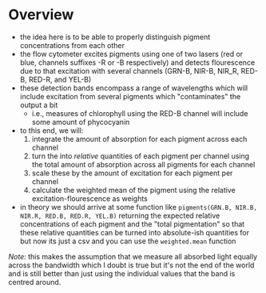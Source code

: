 # Overview

- the idea here is to be able to properly distinguish pigment concentrations from each other
- the flow cytometer excites pigments using one of two lasers (red or blue, channels suffixes -R or -B respectively) and detects flourescence due to that excitation with several channels (GRN-B, NIR-B, NIR_R, RED-B, RED-R, and YEL-B)
- these detection bands encompass a range of wavelengths which will include excitation from several pigments which "contaminates" the output a bit
  - i.e., measures of chlorophyll using the RED-B channel will include some amount of phycocyanin
- to this end, we will:
  1. integrate the amount of absorption for each pigment across each channel
  2. turn the into *relative* quantities of each pigment per channel using the total amount of absorption across all pigments for each channel
  3. scale these by the amount of excitation for each pigment per channel
  4. calculate the weighted mean of the pigment using the relative excitation-flourescence as weights
- in theory we should arrive at some function like `pigments(GRN.B, NIR.B, NIR.R, RED.B, RED.R, YEL.B)` returning the expected relative concentrations of each pigment and the "total pigmentation" so that these relative quantities can be turned into absolute-ish quantities for but now its just a csv and you can use the `weighted.mean` function

*Note:* this makes the assumption that we measure all absorbed light equally across the bandwidth which I doubt is true but it's not the end of the world and is still better than just using the individual values that the band is centred around.
